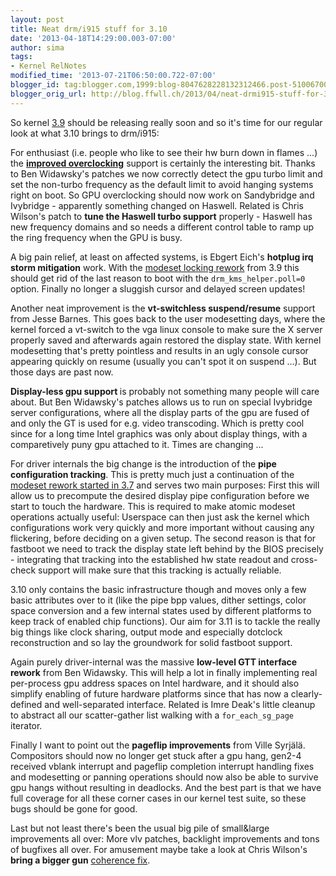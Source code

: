 ```yaml
---
layout: post
title: Neat drm/i915 stuff for 3.10
date: '2013-04-18T14:29:00.003-07:00'
author: sima
tags:
- Kernel RelNotes
modified_time: '2013-07-21T06:50:00.722-07:00'
blogger_id: tag:blogger.com,1999:blog-8047628228132312466.post-5100670050437314612
blogger_orig_url: http://blog.ffwll.ch/2013/04/neat-drmi915-stuff-for-310.html
---
```


So kernel [3.9](/2013/02/neat-drmi915-stuff-for-39.html)
should be releasing really soon and so it's time for our regular look at what
3.10 brings to drm/i915:



<!--more-->

For enthusiast (i.e. people who like to see their hw burn down in flames ...)
the <b>[improved
overclocking](/2013/03/overclocking-your-intel-gpu-on-linux.html)</b>
support is certainly the interesting bit. Thanks to Ben Widawsky's patches we
now correctly detect the gpu turbo limit and set the non-turbo frequency as the
default limit to avoid hanging systems right on boot. So GPU overclocking should
now work on Sandybridge and Ivybridge - apparently something changed on Haswell.
Related is Chris Wilson's patch to <b>tune the Haswell turbo support</b>
properly - Haswell has new frequency domains and so needs a different control
table to ramp up the ring frequency when the GPU is busy.

A big pain relief, at least on affected systems, is Ebgert Eich's <b>hotplug irq
storm mitigation</b> work. With the [modeset locking
rework](/2013/02/new-kernel-modesetting-locking.html) from
3.9 this should get rid of the last reason to boot with the
<code>drm_kms_helper.poll=0</code> option. Finally no longer a sluggish cursor
and delayed screen updates!

Another neat improvement is the <b>vt-switchless suspend/resume</b> support from
Jesse Barnes. This goes back to the user modesetting days, where the kernel
forced a vt-switch to the vga linux console to make sure the X server properly
saved and afterwards again restored the display state. With kernel modesetting
that's pretty pointless and results in an ugly console cursor appearing quickly
on resume (usually you can't spot it on suspend ...). But those days are past
now.

<b>Display-less gpu support </b>is probably not something many people will care
about. But Ben Widawsky's patches allows us to run on special Ivybridge server
configurations, where all the display parts of the gpu are fused of and only the
GT is used for e.g. video transcoding. Which is pretty cool since for a long
time Intel graphics was only about display things, with a comparetively puny gpu
attached to it. Times are changing ...

For driver internals the big change is the introduction of the <b>pipe
configuration tracking</b>. This is pretty much just a continuation of the
[modeset rework started in
3.7](/2012/08/new-modeset-code.html) and serves two main
purposes: First this will allow us to precompute the desired display pipe
configuration before we start to touch the hardware. This is required to make
atomic modeset operations actually useful: Userspace can then just ask the
kernel which configurations work very quickly and more important without causing
any flickering, before deciding on a given setup. The second reason is that for
fastboot we need to track the display state left behind by the BIOS precisely -
integrating that tracking into the established hw state readout and cross-check
support will make sure that this tracking is actually reliable.

3.10 only contains the basic infrastructure though and moves only a few basic
attributes over to it (like the pipe bpp values, dither settings, color space
conversion and a few internal states used by different platforms to keep track
of enabled chip functions). Our aim for 3.11 is to tackle the really big things
like clock sharing, output mode and especially dotclock reconstruction and so
lay the groundwork for solid fastboot support.

Again purely driver-internal was the massive <b>low-level GTT interface
rework</b> from Ben Widawsky. This will help a lot in finally implementing real
per-process gpu address spaces on Intel hardware, and it should also simplify
enabling of future hardware platforms since that has now a clearly-defined and
well-separated interface. Related is Imre Deak's little cleanup to abstract all
our scatter-gather list walking with a <code>for_each_sg_page</code> iterator.

Finally I want to point out the <b>pageflip improvements</b> from Ville Syrjälä.
Compositors should now no longer get stuck after a gpu hang, gen2-4 received
vblank interrupt and pageflip completion interrupt handling fixes and
modesetting or panning operations should now also be able to survive gpu hangs
without resulting in deadlocks. And the best part is that we have full coverage
for all these corner cases in our kernel test suite, so these bugs should be
gone for good.

Last but not least there's been the usual big pile of small&amp;large improvements all over: More vlv patches, backlight improvements and tons of bugfixes all over. For amusement maybe take a look at Chris Wilson's <b>bring a bigger gun</b> [coherence fix](http://cgit.freedesktop.org/~sima/drm-intel/commit/?h=drm-intel-next-queued&amp;id=6ef2ba0d558e55312af8406093c62bd61216b991).
